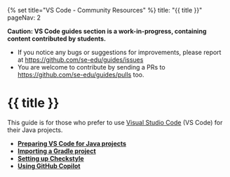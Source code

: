 {% set title="VS Code - Community Resources" %}
<frontmatter>
  title: "{{ title }}"
  pageNav: 2
</frontmatter>

<div id="wip-warning">
<box type="warning" light>

**Caution: VS Code guides section is a work-in-progress, containing content contributed by students.**

* If you notice any bugs or suggestions for improvements, please report at https://github.com/se-edu/guides/issues
* You are welcome to contribute by sending a PRs to https://github.com/se-edu/guides/pulls too.
</box>
</div>

# {{ title }}

This guide is for those who prefer to use [Visual Studio Code](https://code.visualstudio.com/) (VS Code) for their Java projects.

* [**Preparing VS Code for Java projects**](vscPreparingForJava.md)
* [**Importing a Gradle project**](vscImportingGradleProject.md)
* [**Setting up Checkstyle**](vscSettingUpCheckstyle.md)
* [**Using GitHub Copilot**](vscCopilot.md)
